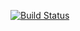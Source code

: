 [![Build Status](https://travis-ci.org/FourteenRows/P2PCS.svg?branch=master)](https://travis-ci.org/FourteenRows/P2PCS)

